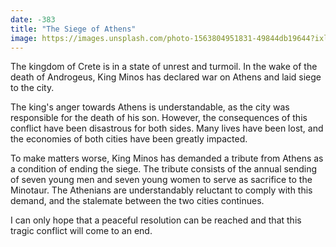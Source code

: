 ```yaml
---
date: -383
title: "The Siege of Athens"
image: https://images.unsplash.com/photo-1563804951831-49844db19644?ixlib=rb-4.0.3&ixid=MnwxMjA3fDB8MHxwaG90by1wYWdlfHx8fGVufDB8fHx8&auto=format&fit=crop&w=1095&q=80
---
```


The kingdom of Crete is in a state of unrest and turmoil. In the wake of the death of Androgeus, King Minos has declared war on Athens and laid siege to the city.

The king's anger towards Athens is understandable, as the city was responsible for the death of his son. However, the consequences of this conflict have been disastrous for both sides. Many lives have been lost, and the economies of both cities have been greatly impacted.

To make matters worse, King Minos has demanded a tribute from Athens as a condition of ending the siege. The tribute consists of the annual sending of seven young men and seven young women to serve as sacrifice to the Minotaur. The Athenians are understandably reluctant to comply with this demand, and the stalemate between the two cities continues.

I can only hope that a peaceful resolution can be reached and that this tragic conflict will come to an end.
